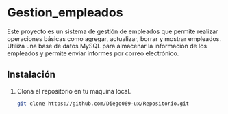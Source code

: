 # Gestion_empleados

Este proyecto es un sistema de gestión de empleados que permite realizar operaciones básicas como agregar, actualizar, borrar y mostrar empleados. Utiliza una base de datos MySQL para almacenar la información de los empleados y permite enviar informes por correo electrónico.

## Instalación

1. Clona el repositorio en tu máquina local.
   ```bash
   git clone https://github.com/Diego069-ux/Repositorio.git
